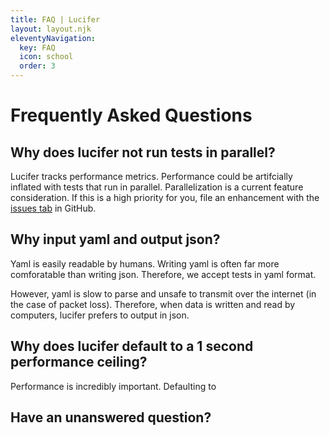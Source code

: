```yaml
---
title: FAQ | Lucifer
layout: layout.njk
eleventyNavigation:
  key: FAQ
  icon: school
  order: 3
---
```


# Frequently Asked Questions

## Why does lucifer not run tests in parallel?

Lucifer tracks performance metrics. Performance could be artifcially inflated with tests that run in parallel. Parallelization is a current feature consideration. If this is a high priority for you, file an enhancement with the [issues tab](https://github.com/winstonpuckett/lucifer/issues) in GitHub.

## Why input yaml and output json?

Yaml is easily readable by humans. Writing yaml is often far more comforatable than writing json. Therefore, we accept tests in yaml format.

However, yaml is slow to parse and unsafe to transmit over the internet (in the case of packet loss). Therefore, when data is written and read by computers, lucifer prefers to output in json. 

## Why does lucifer default to a 1 second performance ceiling?

Performance is incredibly important. Defaulting to 

## Have an unanswered question?

